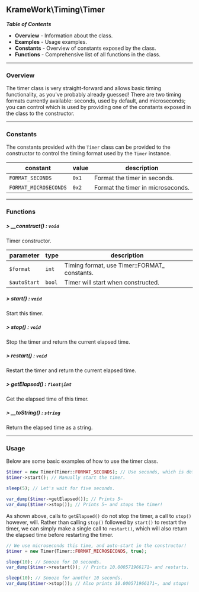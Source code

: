 ## KrameWork\Timing\Timer

***Table of Contents***
* **Overview** - Information about the class.
* **Examples** - Usage examples.
* **Constants** - Overview of constants exposed by the class.
* **Functions** - Comprehensive list of all functions in the class.

___
### Overview
The timer class is very straight-forward and allows basic timing functionality, as you've probably already guessed! There are two timing formats currently available: seconds, used by default, and microseconds; you can control which is used by providing one of the constants exposed in the class to the constructor.
___
### Constants
The constants provided with the `Timer` class can be provided to the constructor to control the timing format used by the `Timer` instance.

constant | value | description
--- | --- | ---
`FORMAT_SECONDS` | `0x1` | Format the timer in seconds.
`FORMAT_MICROSECONDS` | `0x2` | Format the timer in microseconds.
___
### Functions
##### > __construct() : `void`
Timer constructor.

parameter | type | description
--- | --- | ---
`$format` | `int` | Timing format, use Timer::FORMAT_ constants.
`$autoStart` | `bool` | Timer will start when constructed.
##### > start() : `void`
Start this timer.
##### > stop() : `void`
Stop the timer and return the current elapsed time.
##### > restart() : `void`
Restart the timer and return the current elapsed time.
##### > getElapsed() : `float|int`
Get the elapsed time of this timer.
##### > __toString() : `string`
Return the elapsed time as a string.

___
### Usage
Below are some basic examples of how to use the timer class.
```php
$timer = new Timer(Timer::FORMAT_SECONDS); // Use seconds, which is default anyway.
$timer->start(); // Manually start the timer.

sleep(5); // Let's wait for five seconds.

var_dump($timer->getElapsed()); // Prints 5~
var_dump($timer->stop()); // Prints 5~ and stops the timer!
```
As shown above, calls to `getElapsed()` do not stop the timer, a call to `stop()` however, will. Rather than calling `stop()` followed by `start()` to restart the timer, we can simply make a single call to `restart()`, which will also return the elapsed time before restarting the timer.
```php
// We use microseconds this time, and auto-start in the constructor!
$timer = new Timer(Timer::FORMAT_MICROSECONDS, true);

sleep(10); // Snooze for 10 seconds.
var_dump($timer->restart()); // Prints 10.000571966171~ and restarts.

sleep(10); // Snooze for another 10 seconds.
var_dump($timer->stop()); // Also prints 10.000571966171~, and stops!
```